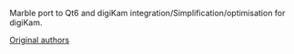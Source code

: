 Marble port to Qt6 and digiKam integration/Simplification/optimisation for digiKam.

[Original authors](https://invent.kde.org/education/marble/-/raw/master/data/credits_authors.html)
